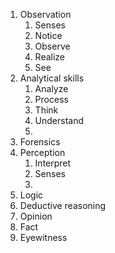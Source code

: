 1. Observation
	1. Senses
	2. Notice
	3. Observe
	4. Realize
	5. See
2. Analytical skills
	1. Analyze
	2. Process
	3. Think
	4. Understand
	5. 
3. Forensics
4. Perception
	1. Interpret
	2. Senses
	3. 
5. Logic
6. Deductive reasoning
7. Opinion
8. Fact
9. Eyewitness